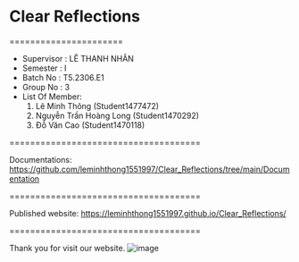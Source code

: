 # Clear Reflections
======================
+ Supervisor		: LÊ THANH NHÂN
+ Semester		: I	
+ Batch No		: T5.2306.E1
+ Group No		: 3
+ List Of Member:
	1. Lê Minh Thông  		(Student1477472)
	2. Nguyễn Trần Hoàng Long	(Student1470292)
	3. Đỗ Văn Cao 			(Student1470118)

=====================================

Documentations: https://github.com/leminhthong1551997/Clear_Reflections/tree/main/Documentation

=====================================

Published website: https://leminhthong1551997.github.io/Clear_Reflections/

=====================================

Thank you for visit our website.
![image](https://github.com/leminhthong1551997/Clear_Reflections/assets/116416757/046e82ae-f55d-4815-9004-4cf0d06378bf)
